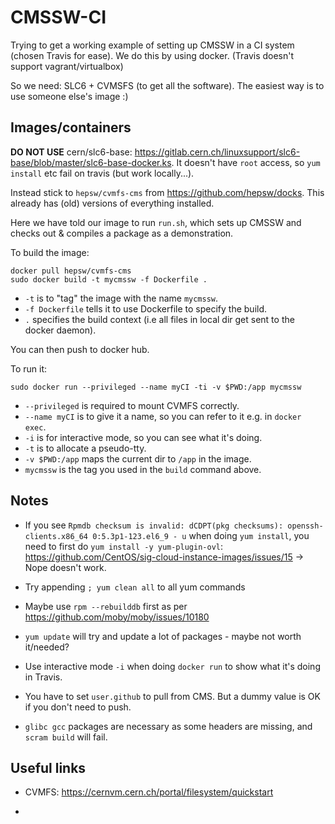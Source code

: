 # CMSSW-CI

Trying to get a working example of setting up CMSSW in a CI system (chosen Travis for ease).
We do this by using docker. (Travis doesn't support vagrant/virtualbox)

So we need: SLC6 + CVMSFS (to get all the software). The easiest way is to use someone else's image :)

## Images/containers

**DO NOT USE** cern/slc6-base: https://gitlab.cern.ch/linuxsupport/slc6-base/blob/master/slc6-base-docker.ks.
It doesn't have `root` access, so `yum install` etc fail on travis (but work locally...).

Instead stick to `hepsw/cvmfs-cms` from https://github.com/hepsw/docks. This already has (old) versions of everything installed.

Here we have told our image to run `run.sh`, which sets up CMSSW and checks out & compiles a package as a demonstration.

To build the image:

```
docker pull hepsw/cvmfs-cms
sudo docker build -t mycmssw -f Dockerfile .
```

- `-t` is to "tag" the image with the name `mycmssw`.
- `-f Dockerfile` tells it to use Dockerfile to specify the build.
- `.` specifies the build context (i.e all files in local dir get sent to the docker daemon).

You can then push to docker hub.

To run it:

```
sudo docker run --privileged --name myCI -ti -v $PWD:/app mycmssw
```

- `--privileged` is required to mount CVMFS correctly.
- `--name myCI` is to give it a name, so you can refer to it e.g. in `docker exec`.
- `-i` is for interactive mode, so you can see what it's doing.
- `-t` is  to allocate a pseudo-tty.
- `-v $PWD:/app` maps the current dir to `/app` in the image.
- `mycmssw` is the tag you used in the `build` command above.

## Notes

- If you see `Rpmdb checksum is invalid: dCDPT(pkg checksums): openssh-clients.x86_64 0:5.3p1-123.el6_9 - u` when doing `yum install`, you need to first do `yum install -y yum-plugin-ovl`: https://github.com/CentOS/sig-cloud-instance-images/issues/15 -> Nope doesn't work.

- Try appending `; yum clean all` to all yum commands

- Maybe use `rpm --rebuilddb` first as per https://github.com/moby/moby/issues/10180

- `yum update` will try and update a lot of packages - maybe not worth it/needed?

- Use interactive mode `-i` when doing `docker run` to show what it's doing in Travis.

- You have to set `user.github` to pull from CMS. But a dummy value is OK if you don't need to push.

- `glibc gcc` packages are necessary as some headers are missing, and `scram build` will fail.

## Useful links

- CVMFS: https://cernvm.cern.ch/portal/filesystem/quickstart

- 